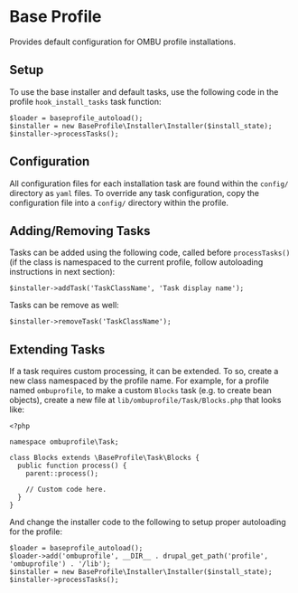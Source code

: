 Base Profile
============

Provides default configuration for OMBU profile installations.

Setup
-----

To use the base installer and default tasks, use the following code in the
profile `hook_install_tasks` task function:

    $loader = baseprofile_autoload();
    $installer = new BaseProfile\Installer\Installer($install_state);
    $installer->processTasks();

Configuration
-------------

All configuration files for each installation task are found within the
`config/` directory as `yaml` files. To override any task configuration, copy
the configuration file into a `config/` directory within the profile.

Adding/Removing Tasks
---------------------

Tasks can be added using the following code, called before `processTasks()` (if
the class is namespaced to the current profile, follow autoloading instructions
in next section):

    $installer->addTask('TaskClassName', 'Task display name');

Tasks can be remove as well:

    $installer->removeTask('TaskClassName');

Extending Tasks
---------------

If a task requires custom processing, it can be extended. To so, create a new
class namespaced by the profile name. For example, for a profile named
`ombuprofile`, to make a custom `Blocks` task (e.g. to create bean objects),
create a new file at `lib/ombuprofile/Task/Blocks.php` that looks like:

    <?php

    namespace ombuprofile\Task;

    class Blocks extends \BaseProfile\Task\Blocks {
      public function process() {
        parent::process();

        // Custom code here.
      }
    }

And change the installer code to the following to setup proper autoloading for
the profile:

    $loader = baseprofile_autoload();
    $loader->add('ombuprofile', __DIR__ . drupal_get_path('profile', 'ombuprofile') . '/lib');
    $installer = new BaseProfile\Installer\Installer($install_state);
    $installer->processTasks();
